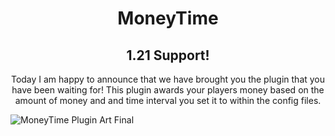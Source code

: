 <div align="center">
  <h1>MoneyTime</h1>
  <h2>1.21 Support!</h2>
  <p>
    Today I am happy to announce that we have brought you the plugin that you have been waiting for! This plugin awards your players money based on the amount of money and and time interval you set it to within the config files.
  </p>
</div>

![MoneyTime Plugin Art Final](https://github.com/NashPlugz/MoneyTime/assets/173595197/1a657f3e-2038-42e6-a285-f6d23362438d)
